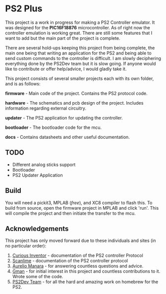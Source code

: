 # **PS2 Plus**

This project is a work in progress for making a PS2 Controller emulator. It was designed for the **PIC16F18876** microcontroller. As of right now the controller emulation is working great. There are still some features that I want to add but the main part of the project is complete. 

There are several hold-ups keeping this project from being complete, the main one being that writing an application for the PS2 and being able to send custom commands to the controller is difficult. I am slowly deciphering everything done by the PS2Dev team but it is slow going. If anyone would like to contribute or offer help/advice, I would gladly take it.

This project consists of several smaller projects each with its own folder, and is as follows:

**firmware** - Main code of the project. Contains the PS2 protocol code.

**hardware** - The schematics and pcb design of the project. Includes information regarding external circuitry.

**updater** - The PS2 application for updating the controller.

**bootloader** - The bootloader code for the mcu.

**docs** - Contains datasheets and other useful documentation.

## **TODO**

- Different analog sticks support
- Bootloader
- PS2 Updater Application

## **Build**

You will need a pickit3, MPLAB (_free_), and XC8 compiler to flash this. To build from source, open the firmware project in MPLAB and click 'run'. This will compile the project and then initiate the transfer to the mcu.

## **Acknowledgements**

This project has only moved forward due to these individuals and sites (in no particular order):

1. [Curious Inventor](http://store.curiousinventor.com/guides/PS2) - documentation of the PS2 controller Protocol
2. [Scanlime](https://gist.github.com/scanlime/5042071) - documentation of the PS2 controller protocol
3. [Aurelio Manara](https://github.com/Aurelio92/GCPlus) - for answering countless questions and advice.
4. [Gman](https://gmanmodz.com/) - for initial interest in this project and countless contributions to it. Wrote some of the code.
5. [PS2Dev Team](https://github.com/ps2dev) - for all the hard and amazing work on homebrew for the PS2.

